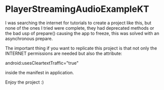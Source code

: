 # PlayerStreamingAudioExampleKT

I was searching the internet for tutorials to create a project like this, but none of the ones I tried were complete, they had deprecated methods or the bad usp of prepare() causing the app to freeze, this was solved with an asynchronous prepare.

The important thing if you want to replicate this project is that not only the INTERNET permissions are needed but also the attribute:

android:usesCleartextTraffic="true"

inside the manifest in application.

Enjoy the project :)
